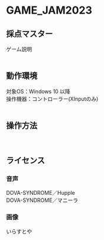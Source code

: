 # GAME_JAM2023

## 採点マスター
ゲーム説明
<br><br>

## 動作環境
対象OS：Windows 10 以降  
 操作機器：コントローラー(XInputのみ)
 <br><br>
 
## 操作方法

<br>



## ライセンス  

### 音声
DOVA-SYNDROME／Hupple  
DOVA-SYNDROME／マニーラ

### 画像
いらすとや 
